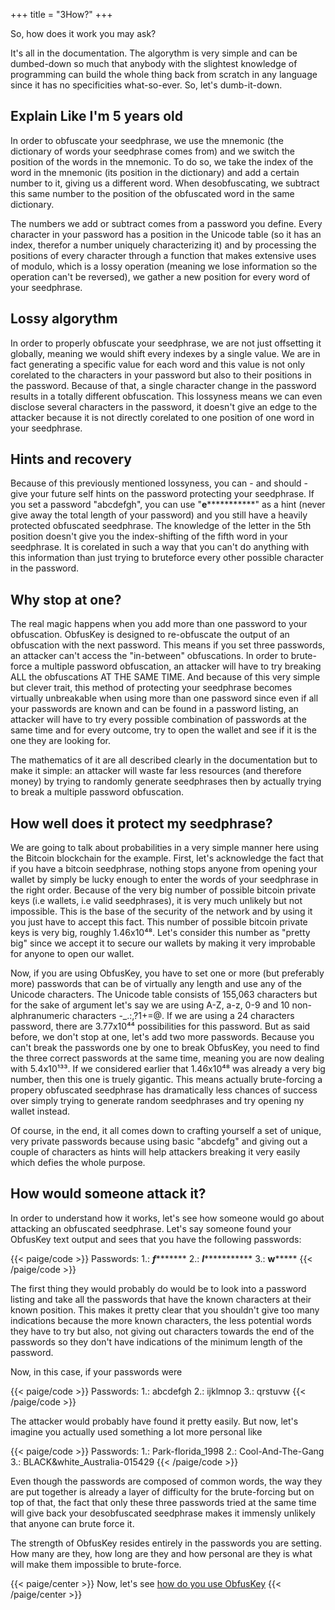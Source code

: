 +++
title = "3How?"
+++

So, how does it work you may ask?

It's all in the documentation. The algorythm is very simple and can be dumbed-down so much that anybody with the slightest knowledge of programming can build the whole thing back from scratch in any language since it has no specificities what-so-ever. So, let's dumb-it-down.

## Explain Like I'm 5 years old

In order to obfuscate your seedphrase, we use the mnemonic (the dictionary of words your seedphrase comes from) and we switch the position of the words in the mnemonic. To do so, we take the index of the word in the mnemonic (its position in the dictionary) and add a certain number to it, giving us a different word. When desobfuscating, we subtract this same number to the position of the obfuscated word in the same dictionary.

The numbers we add or subtract comes from a password you define. Every character in your password has a position in the Unicode table (so it has an index, therefor a number uniquely characterizing it) and by processing the positions of every character through a function that makes extensive uses of modulo, which is a lossy operation (meaning we lose information so the operation can't be reversed), we gather a new position for every word of your seedphrase.

## Lossy algorythm

In order to properly obfuscate your seedphrase, we are not just offsetting it globally, meaning we would shift every indexes by a single value. We are in fact generating a specific value for each word and this value is not only corelated to the characters in your password but also to their positions in the password. Because of that, a single character change in the password results in a totally different obfuscation. This lossyness means we can even disclose several characters in the password, it doesn't give an edge to the attacker because it is not directly corelated to one position of one word in your seedphrase. 

## Hints and recovery

Because of this previously mentioned lossyness, you can - and should - give your future self hints on the password protecting your seedphrase. If you set a password "abcdefgh", you can use "****e***************" as a hint (never give away the total length of your password) and you still have a heavily protected obfuscated seedphrase. The knowledge of the letter in the 5th position doesn't give you the index-shifting of the fifth word in your seedphrase. It is corelated in such a way that you can't do anything with this information than just trying to bruteforce every other possible character in the password.

## Why stop at one?

The real magic happens when you add more than one password to your obfuscation. ObfusKey is designed to re-obfuscate the output of an obfuscation with the next password. This means if you set three passwords, an attacker can't access the "in-between" obfuscations. In order to brute-force a multiple password obfuscation, an attacker will have to try breaking ALL the obfuscations AT THE SAME TIME. And because of this very simple but clever trait, this method of protecting your seedphrase becomes virtually unbreakable when using more than one password since even if all your passwords are known and can be found in a password listing, an attacker will have to try every possible combination of passwords at the same time and for every outcome, try to open the wallet and see if it is the one they are looking for.

The mathematics of it are all described clearly in the documentation but to make it simple:
an attacker will waste far less resources (and therefore money) by trying to randomly generate seedphrases then by actually trying to break a multiple password obfuscation.

## How well does it protect my seedphrase?

We are going to talk about probabilities in a very simple manner here using the Bitcoin blockchain for the example. First, let's acknowledge the fact that if you have a bitcoin seedphrase, nothing stops anyone from opening your wallet by simply be lucky enough to enter the words of your seedphrase in the right order. Because of the very big number of possible bitcoin private keys (i.e wallets, i.e valid seedphrases), it is very much unlikely but not impossible. This is the base of the security of the network and by using it you just have to accept this fact. This number of possible bitcoin private keys is very big, roughly 1.46x10⁴⁸. Let's consider this number as "pretty big" since we accept it to secure our wallets by making it very improbable for anyone to open our wallet.

Now, if you are using ObfusKey, you have to set one or more (but preferably more) passwords that can be of virtually any length and use any of the Unicode characters. The Unicode table consists of 155,063 characters but for the sake of argument let's say we are using A-Z, a-z, 0-9 and 10 non-alphranumeric characters -_.:,?1+=@. If we are using a 24 characters password, there are 3.77x10⁴⁴ possibilities for this password. But as said before, we don't stop at one, let's add two more passwords. Because you can't break the passwords one by one to break ObfusKey, you need to find the three correct passwords at the same time, meaning you are now dealing with 5.4x10¹³³. If we considered earlier that 1.46x10⁴⁸ was already a very big number, then this one is truely gigantic. This means actually brute-forcing a propery obfuscated seedphrase has dramatically less chances of success over simply trying to generate random seedphrases and try opening ny wallet instead.

Of course, in the end, it all comes down to crafting yourself a set of unique, very private passwords because using basic "abcdefg" and giving out a couple of characters as hints will help attackers breaking it very easily which defies the whole purpose.

## How would someone attack it?

In order to understand how it works, let's see how someone would go about attacking an obfuscated seedphrase. Let's say someone found your ObfusKey text output and sees that you have the following passwords:

{{< paige/code >}}
Passwords:
    1.: *****f************
    2.: ***l**************
    3.: ******w***********
{{< /paige/code >}}

The first thing they would probably do would be to look into a password listing and take all the passwords that have the known characters at their known position. This makes it pretty clear that you shouldn't give too many indications because the more known characters, the less potential words they have to try but also, not giving out characters towards the end of the passwords so they don't have indications of the minimum length of the password.

Now, in this case, if your passwords were

{{< paige/code >}}
Passwords:
    1.: abcdefgh
    2.: ijklmnop
    3.: qrstuvw
{{< /paige/code >}}

The attacker would probably have found it pretty easily. But now, let's imagine you actually used something a lot more personal like

{{< paige/code >}}
Passwords:
    1.: Park-florida_1998
    2.: Cool-And-The-Gang
    3.: BLACK&white_Australia-015429
{{< /paige/code >}}

Even though the passwords are composed of common words, the way they are put together is already a layer of difficulty for the brute-forcing but on top of that, the fact that only these three passwords tried at the same time will give back your desobfuscated seedphrase makes it immensly unlikely that anyone can brute force it.

The strength of ObfusKey resides entirely in the passwords you are setting. How many are they, how long are they and how personal are they is what will make them impossible to brute-force.

{{< paige/center >}}
Now, let's see [how do you use ObfusKey](../4howto)
{{< /paige/center >}}
